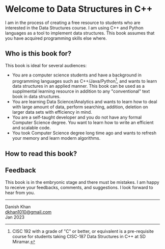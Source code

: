 # Welcome to Data Structures in C++

I am in the process of creating a free resource to students who are interested in the Data Structures course. I am using C++ and Python languages as a tool to implement data structures. This book assumes that you have acquired programming skills else where.

## Who is this book for?
This book is ideal for several audiences:
- You are a computer science students and have a background in programming languages such as C++/Java/Python[^note], and wants to learn data structures in an applied manner. This book can be used as a supplmental learning resource in addition to any "conventional" text book in data structures.
- You are learning Data Science/Analytics and wants to learn how to deal with large amount of data, perform searching, addition, deletion on larger data sets with efficiency in mind.
- You are a self-taught developer and you do not have any formal Computer Science degree. You want to learn how to write an efficient and scalable code.
- You took Computer Science degree long time ago and wants to refresh your memory and learn modern algorithms.

## How to read this book?

## Feedback
This book is in the embryonic stage and there must be mistakes. I am happy to receive your feedbacks, comments, and suggestions. I look forward to hear from you.

---
Danish Khan  
dkhan1010@gmail.com  
Jan 2023  

[^note]:CISC 192 with a grade of "C" or better, or equivalent is a pre-requisite course for students taking CISC-187 Data Structures in C++ at SD Miramar.


